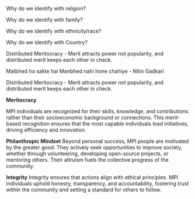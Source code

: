 Why do we identify with religion?

Why do we identify with family?

Why do we identify with ethnicity/race?

Why do we identify with Country?


Distributed Meritocracy - Merit attracts power not popularity, and distributed merit keeps each other in check.

Matbhed ho sakte hai Manbhed nahi hone chahiye - Nitin Gadkari

Distributed Meritocracy - Merit attracts power not popularity, and distributed merit keeps each other in check.

**Meritocracy** 

MPI individuals are recognized for their skills, knowledge, and contributions rather than their socioeconomic background or connections. This merit-based recognition ensures that the most capable individuals lead initiatives, driving efficiency and innovation.

**Philanthropic Mindset** 
Beyond personal success, MPI people are motivated by the greater good. They actively seek opportunities to improve society, whether through volunteering, developing open-source projects, or mentoring others. Their altruism fuels the collective progress of the community.

**Integrity** 
Integrity ensures that actions align with ethical principles. MPI individuals uphold honesty, transparency, and accountability, fostering trust within the community and setting a standard for others to follow.